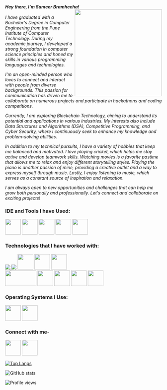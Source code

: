 

<i>
 <strong>Hey there, I'm Sameer Bramhecha!</strong>
 </i>
<div>
<img align="right" width="280" height="280" src="https://i.giphy.com/media/vhVqGkxDYxAaRbOWVp/giphy.gif" >   
 </div>
<br>
 <i>I have graduated with a Bachelor's Degree in Computer Engineering from the Pune Institute of Computer Technology. During my academic journey, I developed a strong foundation in computer science principles and honed my skills in various programming languages and technologies.

I'm an open-minded person who loves to connect and interact with people from diverse backgrounds. This passion for communication has driven me to collaborate on numerous projects and participate in hackathons and coding competitions.

Currently, I am exploring Blockchain Technology, aiming to understand its potential and applications in various industries. My interests also include Data Structures and Algorithms (DSA), Competitive Programming, and Cyber Security, where I continuously seek to enhance my knowledge and problem-solving abilities.

In addition to my technical pursuits, I have a variety of hobbies that keep me balanced and motivated. I love playing cricket, which helps me stay active and develop teamwork skills. Watching movies is a favorite pastime that allows me to relax and enjoy different storytelling styles. Playing the piano is another passion of mine, providing a creative outlet and a way to express myself through music. Lastly, I enjoy listening to music, which serves as a constant source of inspiration and relaxation.

I am always open to new opportunities and challenges that can help me grow both personally and professionally. Let's connect and collaborate on exciting projects!</i>


### IDE and Tools I have Used:
<div>
<img height="50" width="50" src="https://img.icons8.com/color/48/000000/visual-studio-code-2019.png"/> 
<img height="50" width="50" src="https://seeklogo.com/images/E/eclipse-logo-85FE4BEA34-seeklogo.com.png"/>
<img height="50" width="50" src="https://img.icons8.com/color/48/000000/pycharm.png"/>  
<img height="50" width="50" src="https://upload.wikimedia.org/wikipedia/commons/thumb/3/38/Jupyter_logo.svg/66px-Jupyter_logo.svg.png?20190118024747">
<img height="50" width="50" src="https://colab.research.google.com/img/colab_favicon_256px.png"/> 
 
</div>

    
### Technologies that I have worked with:
<div>
 <a href="https://www.java.com" target="_blank"> <img src="https://img.icons8.com/color/48/000000/java-coffee-cup-logo.png"/> </a>
 <img src="https://img.icons8.com/color/48/000000/c-plus-plus-logo.png" /> 
 <img height="50" width="50" src="https://img.icons8.com/color/48/000000/html-5.png" />  
 <img height="50" width="50" src="https://img.icons8.com/color/48/000000/css3.png" /> 
<img height="50" width="50" src="https://img.icons8.com/color/48/000000/bootstrap.png" />
 <br>
 <img height="50" width="100" src="https://www.vectorlogo.zone/logos/mongodb/mongodb-ar21.svg"/>
 <img height="50" width="50" src="https://www.vectorlogo.zone/logos/mysql/mysql-ar21.svg"/>
 <img height="50" width="50" src="https://www.svgrepo.com/show/303229/microsoft-sql-server-logo.svg"/>
<img height="50" width="50" src="https://img.icons8.com/color/48/000000/python.png" /> 
 <img height="50" width="50" src="https://p7.hiclipart.com/preview/780/57/127/node-js-javascript-database-mongodb-native.jpg" /> 
 
 
 </div>
 
### Operating Systems I Use:
<div>
   <img height="50" width="50" src="https://upload.wikimedia.org/wikipedia/commons/0/0a/Unofficial_Windows_logo_variant_-_2002%E2%80%932012_%28Multicolored%29.svg" /> 
  <img height="50" width="50" src="https://assets.ubuntu.com/v1/29985a98-ubuntu-logo32.png">
  </div>

 ### Connect with me-
[<img  height="50" src="https://img.shields.io/badge/LinkedIn-0077B5?style=for-the-badge&logo=linkedin&logoColor=white" />](https://www.linkedin.com/in/sameer-b-103912129/)
[<img height="50" width="50" src="https://www.freepnglogos.com/uploads/logo-ig-png/logo-ig-instagram-new-logo-vector-download-13.png" />](https://www.instagram.com/sameer_bramhecha/)

[![Top Langs](https://github-readme-stats.vercel.app/api/top-langs/?username=SameerBramhecha)](https://github.com/anuraghazra/github-readme-stats) 

![GitHub stats](https://github-readme-stats.vercel.app/api?username=SameerBramhecha&show_icons=true&theme=transparent)  

![Profile views](https://gpvc.arturio.dev/SameerBramhecha)  

